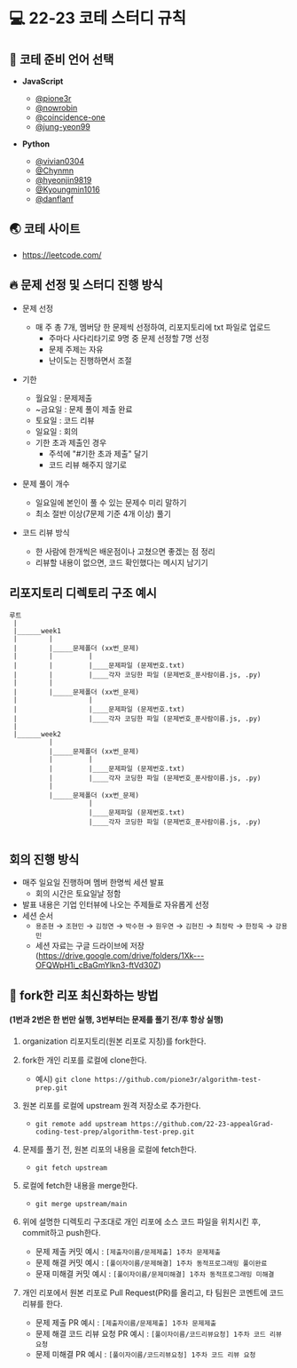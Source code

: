 # 💻 22-23 코테 스터디 규칙

## 💬 코테 준비 언어 선택
- **JavaScript**
  - [@pione3r](https://github.com/pione3r)
  - [@nowrobin](https://github.com/nowrobin)
  - [@coincidence-one](https://github.com/coincidence-one)
  - [@jung-yeon99](https://github.com/jung-yeon99)

- **Python**
  - [@vivian0304](https://github.com/vivian0304)
  - [@Chynmn](https://github.com/Chynmn)
  - [@hyeonjin9819](https://github.com/hyeonjin9819)
  - [@Kyoungmin1016](https://github.com/Kyoungmin1016)
  - [@danflanf](https://github.com/danflanf)
  
## 🌏 코테 사이트
- https://leetcode.com/

## 🔥 문제 선정 및 스터디 진행 방식
* 문제 선정
  * 매 주 총 7개, 멤버당 한 문제씩 선정하여, 리포지토리에 txt 파일로 업로드
    * 주마다 사다리타기로 9명 중 문제 선정할 7명 선정
    * 문제 주제는 자유
    * 난이도는 진행하면서 조절
  
* 기한
  * 월요일 : 문제제출
  * ~금요일 : 문제 풀이 제출 완료
  * 토요일 : 코드 리뷰
  * 일요일 : 회의
  * 기한 초과 제출인 경우
    * 주석에 "#기한 초과 제출" 달기
    * 코드 리뷰 해주지 않기로
* 문제 풀이 개수
  * 일요일에 본인이 풀 수 있는 문제수 미리 말하기
  * 최소 절반 이상(7문제 기준 4개 이상) 풀기
* 코드 리뷰 방식
  * 한 사람에 한개씩은 배운점이나 고쳤으면 좋겠는 점 정리
  * 리뷰할 내용이 없으면, 코드 확인했다는 메시지 남기기
   
## 리포지토리 디렉토리 구조 예시
  ```
  루트
   |
   |______week1
   |        |
   |        |_____문제폴더 (xx번_문제)
   |        |         |
   |        |         |____문제파일 (문제번호.txt)
   |        |         |____각자 코딩한 파일 (문제번호_푼사람이름.js, .py)
   |        |
   |        |_____문제폴더 (xx번_문제)
   |                  |
   |                  |____문제파일 (문제번호.txt)
   |                  |____각자 코딩한 파일 (문제번호_푼사람이름.js, .py)
   |                  
   |______week2
            |
            |_____문제폴더 (xx번_문제)
            |         |
            |         |____문제파일 (문제번호.txt)
            |         |____각자 코딩한 파일 (문제번호_푼사람이름.js, .py)
            |
            |_____문제폴더 (xx번_문제)
                      |
                      |____문제파일 (문제번호.txt)
                      |____각자 코딩한 파일 (문제번호_푼사람이름.js, .py)
                      

  ```

## 회의 진행 방식
* 매주 일요일 진행하며 멤버 한명씩 세션 발표
  * 회의 시간은 토요일날 정함
* 발표 내용은 기업 인터뷰에 나오는 주제들로 자유롭게 선정
* 세션 순서
  * `용준현` &rarr; `조현민` &rarr; `김정연` &rarr; `박수현` &rarr; `원우연` &rarr; `김현진` &rarr; `최정락` &rarr; `한정욱` &rarr; `강용민`
  * 세션 자료는 구글 드라이브에 저장(https://drive.google.com/drive/folders/1Xk---OFQWpH1i_cBaGmYlkn3-ftVd30Z)

  
## 🌱 fork한 리포 최신화하는 방법
#### (1번과 2번은 한 번만 실행, 3번부터는 문제를 풀기 전/후 항상 실행)
1. organization 리포지토리(원본 리포로 지칭)를 fork한다.

2. fork한 개인 리포를 로컬에 clone한다.
   - 예시) ```git clone https://github.com/pione3r/algorithm-test-prep.git```
  
3. 원본 리포를 로컬에 upstream 원격 저장소로 추가한다.
   - ```git remote add upstream https://github.com/22-23-appealGrad-coding-test-prep/algorithm-test-prep.git```
  
4. 문제를 풀기 전, 원본 리포의 내용을 로컬에 fetch한다.
   - ```git fetch upstream```
 
5. 로컬에 fetch한 내용을 merge한다.
   - ```git merge upstream/main```
 
6. 위에 설명한 디렉토리 구조대로 개인 리포에 소스 코드 파일을 위치시킨 후, commit하고 push한다.
   - 문제 제출 커밋 예시 : ```[제출자이름/문제제출] 1주차 문제제출```
   - 문제 해결 커밋 예시 : ```[풀이자이름/문제해결] 1주차 동적프로그래밍 풀이완료```  
   - 문재 미해결 커밋 예시 : ```[풀이자이름/문제미해결] 1주차 동적프로그래밍 미해결```
 
7. 개인 리포에서 원본 리포로 Pull Request(PR)를 올리고, 타 팀원은 코멘트에 코드 리뷰를 한다.
   - 문제 제출 PR 예시 : ```[제출자이름/문제제출] 1주차 문제제출```
   - 문제 해결 코드 리뷰 요청 PR 예시 : ```[풀이자이름/코드리뷰요청] 1주차 코드 리뷰 요청```
   - 문제 미해결 PR 예시 : ```[풀이자이름/코드리뷰요청] 1주차 코드 리뷰 요청```
  
  

 

